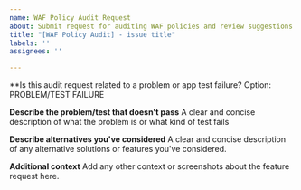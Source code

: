 ```yaml
---
name: WAF Policy Audit Request
about: Submit request for auditing WAF policies and review suggestions for modification
title: "[WAF Policy Audit] - issue title"
labels: ''
assignees: ''

---
```


**Is this audit request related to a problem or app test failure? 
Option: PROBLEM/TEST FAILURE

**Describe the problem/test that doesn't pass**
A clear and concise description of what the problem is or what kind of test fails

**Describe alternatives you've considered**
A clear and concise description of any alternative solutions or features you've considered.

**Additional context**
Add any other context or screenshots about the feature request here.
